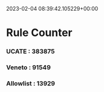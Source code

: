 2023-02-04 08:39:42.105229+00:00
# Rule Counter 
 ### UCATE : 383875

 ### Veneto : 91549

 ### Allowlist : 13929
